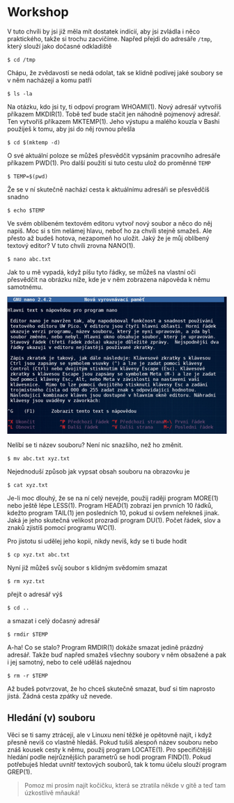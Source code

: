 # Workshop

V tuto chvíli by jsi již měla mít dostatek indícií, aby jsi zvládla i 
něco praktického, takže si trochu zacvičíme. Napřed přejdi do adresáře 
`/tmp`, který slouží jako dočasné odkladiště

	$ cd /tmp

Chápu, že zvědavosti se nedá odolat, tak se klidně podívej jaké soubory 
se v něm nacházejí a komu patří

	$ ls -la

Na otázku, kdo jsi ty, ti odpoví program WHOAMI(1). Nový adresář 
vytvoříš příkazem MKDIR(1). Tobě teď bude stačit jen náhodně pojmenový 
adresář. Ten vytvoříš příkazem MKTEMP(1). Jeho výstupu a malého kouzla 
v Bashi použiješ k tomu, aby jsi do něj rovnou přešla

	$ cd $(mktemp -d)

O své aktuální poloze se můžeš přesvědčit vypsáním pracovního adresáře 
příkazem PWD(1). Pro další použití si tuto cestu ulož do proměnné 
`TEMP`

	$ TEMP=$(pwd)

Že se v ní skutečně nachází cesta k aktuálnímu adresáři se přesvědčíš 
snadno

	$ echo $TEMP

Ve svém oblíbeném textovém editoru vytvoř nový soubor a něco 
do něj napiš. Moc si s tím nelámej hlavu, neboť ho za chvíli stejně 
smažeš. Ale přesto až budeš hotova, nezapomeň ho uložit. Jaký že je můj 
oblíbený textový editor? V tuto chvíli zrovna NANO(1).

	$ nano abc.txt

Jak to u mě vypadá, když píšu tyto řádky, se můžeš na vlastní oči 
přesvědčit na obrázku níže, kde je v něm zobrazena nápověda k němu 
samotnému.

![nano](screenshots/nano.png)

Nelíbí se ti název souboru? Není nic snazšího, než ho změnit.

	$ mv abc.txt xyz.txt

Nejednoduší způsob jak vypsat obsah souboru na obrazovku je <!-- kočička -->

	$ cat xyz.txt 

Je-li moc dlouhý, že se na ní celý nevejde, použij raději program 
MORE(1) nebo ještě lépe LESS(1). Program HEAD(1) zobrazí jen prvních 10 
řádků, kdežto program TAIL(1) jen posledních 10, pokud si ovšem 
neřekneš jinak. Jaká je jeho skutečná velikost prozradí program DU(1). 
Počet řádek, slov a znaků zjistíš pomocí programu WC(1).

Pro jistotu si udělej jeho kopii, nikdy nevíš, kdy se ti bude hodit

	$ cp xyz.txt abc.txt

Nyní již můžeš svůj soubor s klidným svědomím smazat

	$ rm xyz.txt

přejít o adresář výš

	$ cd ..

a smazat i celý dočasný adresář

	$ rmdir $TEMP

A-ha! Co se stalo? Program RMDIR(1) dokáže smazat jedině prázdný 
adresář. Takže buď napřed smažeš všechny soubory v něm obsažené a pak i 
jej samotný, nebo to celé uděláš najednou

	$ rm -r $TEMP
	
Až budeš potvrzovat, že ho chceš skutečně smazat, buď si tím naprosto 
jistá. Žádná cesta zpátky už nevede.


## Hledání (v) souboru

Věci se ti samy ztrácejí, ale v Linuxu není těžké je opětovně najít, i 
když přesně nevíš co vlastně hledáš. Pokud tušíš alespoň název souboru 
nebo znáš kousek cesty k němu, použij program LOCATE(1). Pro 
specifičtější hledání podle nejrůznějších parametrů se hodí program 
FIND(1). Pokud potřebuješ hledat uvnitř textových souborů, tak k tomu 
účelu slouží program GREP(1).

> Pomoz mi prosím najít kočičku, která se ztratila někde v gitě a teď 
> tam úzkostlivě mňauká!
<!-- `grep -sh mňau .git*` -->

